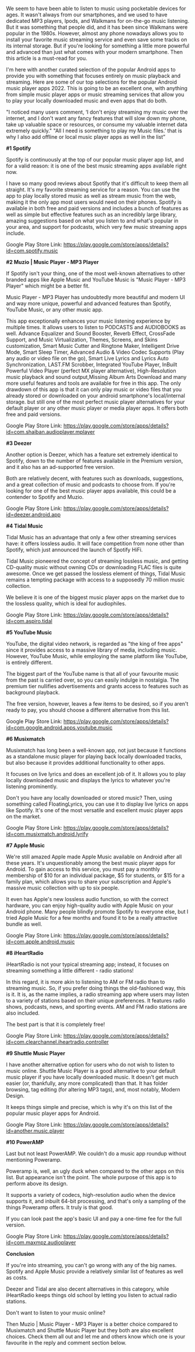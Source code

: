 We seem to have been able to listen to music using pocketable devices for ages. It wasn't always from our smartphones, and we used to have dedicated MP3 players, Ipods, and Walkmans for on-the-go music listening. But it was something that people did, and it has been since Walkmans were popular in the 1980s. However, almost any phone nowadays allows you to install your favorite music streaming service and even save some tracks on its internal storage.
But if you're looking for something a little more powerful and advanced than just what comes with your modern smartphone. Then this article is a must-read for you.

I'm here with another curated selection of the popular Android apps to provide you with something that focuses entirely on music playback and streaming. Here are some of our top selections for the popular Android music player apps 2022. This is going to be an excellent one, with anything from simple music player apps or music streaming services that allow you to play your locally downloaded music and even apps that do both.

"I noticed many users comment, ‘I don't enjoy streaming my music over the internet, and I don't want any fancy features that will slow down my phone, take up valuable space or resources, or consume my valuable internet data extremely quickly." "All I need is something to play my Music files.’ that is why I also add offline or local music player apps as well in the list”


<b> #1 Spotify </b>

Spotify is continuously at the top of our popular music player app list, and for a valid reason: it is one of the best music streaming apps available right now.

I have so many good reviews about Spotify that it's difficult to keep them all straight. It's my favorite streaming service for a reason.
You can use the app to play locally stored music as well as stream music from the web, making it the only app most users would need on their phones.
Spotify is available in both free and paid versions and includes a bunch of features as well as simple but effective features such as an incredibly large library, amazing suggestions based on what you listen to and what's popular in your area, and support for podcasts, which very few music streaming apps include.

Google Play Store Link: https://play.google.com/store/apps/details?id=com.spotify.music


<b> #2 Muzio | Music Player - MP3 Player </b>

If Spotify isn't your thing, one of the most well-known alternatives to other branded apps like Apple Music and YouTube Music is "Music Player - MP3 Player" which might be a better fit.

Music Player - MP3 Player has undoubtedly more beautiful and modern UI and way more unique, powerful and advanced features than Spotify, YouTube Music, or any other music app. 

This app exceptionally enhances your music listening experience by multiple times. It allows users to listen to PODCASTS and AUDIOBOOKS as well.
Advance Equalizer and Sound Booster, Reverb Effect, CrossFade Support, and Music Virtualization, Themes, Screens, and Skins customization, Smart Music Cutter and Ringtone Maker, Intelligent Drive Mode, Smart Sleep Timer, Advanced Audio & Video Codec Supports (Play any audio or video file on the go), Smart Live Lyrics and Lyrics Auto Synchronization, LAST.FM Scrobber, Integrated YouTube Player, InBuilt Powerful Video Player (perfect MX player alternative), High-Resolution music playback and sound output,Missing Album Arts Download and many more useful features and tools are available for free in this app.
The only drawdown of this app is that it can only play music or video files that you already stored or downloaded on your android smartphone's local/internal storage. but still one of the most perfect music player alternatives for your default player or any other music player or media player apps. It offers both free and paid versions.

Google Play Store Link: https://play.google.com/store/apps/details?id=com.shaiban.audioplayer.mplayer

<b> #3 Deezer </b>

Another option is Deezer, which has a feature set extremely identical to Spotify, down to the number of features available in the Premium version, and it also has an ad-supported free version.

Both are relatively decent, with features such as downloads, suggestions, and a great collection of music and podcasts to choose from.
If you're looking for one of the best music player apps available, this could be a contender to Spotify and Muzio.

Google Play Store Link: https://play.google.com/store/apps/details?id=deezer.android.app


<b> #4 Tidal Music </b>

Tidal Music has an advantage that only a few other streaming services have: it offers lossless audio. It will face competition from none other than Spotify, which just announced the launch of Spotify HiFi.

Tidal Music pioneered the concept of streaming lossless music, and getting CD-quality music without owning CDs or downloading FLAC files is quite awesome. Once we get passed the lossless element of things, Tidal Music remains a tempting package with access to a supposedly 70 million music collection.

We believe it is one of the biggest music player apps on the market due to the lossless quality, which is ideal for audiophiles.

Google Play Store Link: https://play.google.com/store/apps/details?id=com.aspiro.tidal


<b> #5 YouTube Music </b>

YouTube, the digital video network, is regarded as "the king of free apps" since it provides access to a massive library of media, including music.
However, YouTube Music, while employing the same platform like YouTube, is entirely different.

The biggest part of the YouTube name is that all of your favourite music from the past is carried over, so you can easily indulge in nostalgia. 
The premium tier nullifies advertisements and grants access to features such as background playback. 

The free version, however, leaves a few items to be desired, so if you aren't ready to pay, you should choose a different alternative from this list.

Google Play Store Link: https://play.google.com/store/apps/details?id=com.google.android.apps.youtube.music


<b> #6 Musixmatch </b>

Musixmatch has long been a well-known app, not just because it functions as a standalone music player for playing back locally downloaded tracks, but also because it provides additional functionality to other apps.

It focuses on live lyrics and does an excellent job of it. It allows you to play locally downloaded music and displays the lyrics to whatever you're listening prominently.

Don't you have any locally downloaded or stored music? Then, using something called FloatingLyrics, you can use it to display live lyrics on apps like Spotify. It's one of the most versatile and excellent music player apps on the market.

Google Play Store Link: https://play.google.com/store/apps/details?id=com.musixmatch.android.lyrify


<b> #7 Apple Music </b>

We're still amazed Apple made Apple Music available on Android after all these years. It's unquestionably among the best music player apps for Android. 
To gain access to this service, you must pay a monthly membership of $10 for an individual package, $5 for students, or $15 for a family plan, which allows you to share your subscription and Apple's massive music collection with up to six people.

It even has Apple's new lossless audio function, so with the correct hardware, you can enjoy high-quality audio with Apple Music on your Android phone.
Many people blindly promote Spotify to everyone else, but I tried Apple Music for a few months and found it to be a really attractive bundle as well.

Google Play Store Link: https://play.google.com/store/apps/details?id=com.apple.android.music


<b> #8 iHeartRadio </b>

iHeartRadio is not your typical streaming app; instead, it focuses on streaming something a little different - radio stations!

In this regard, it is more akin to listening to AM or FM radio than to streaming music. So, if you prefer doing things the old-fashioned way, this is it. 
It is, as the name implies, a radio streaming app where users may listen to a variety of stations based on their unique preferences. It features radio shows, podcasts, news, and sporting events. AM and FM radio stations are also included.

The best part is that it is completely free!

Google Play Store Link: https://play.google.com/store/apps/details?id=com.clearchannel.iheartradio.controller


<b> #9 Shuttle Music Player </b>

I have another alternative option for users who do not wish to listen to music online.
Shuttle Music Player is a good alternative to your default music player if you have locally downloaded music.
It doesn't get much easier (or, thankfully, any more complicated) than that. It has folder browsing, tag editing (for altering MP3 tags), and, most notably, Modern Design.

It keeps things simple and precise, which is why it's on this list of the popular music player apps for Android.

Google Play Store Link: https://play.google.com/store/apps/details?id=another.music.player


<b> #10 PowerAMP </b>

Last but not least PowerAMP. We couldn't do a music app roundup without mentioning Poweramp.

Poweramp is, well, an ugly duck when compared to the other apps on this list. But appearance isn't the point. The whole purpose of this app is to perform above its design.

It supports a variety of codecs, high-resolution audio when the device supports it, and inbuilt 64-bit processing, and that's only a sampling of the things Poweramp offers. It truly is that good.

If you can look past the app's basic UI and pay a one-time fee for the full version.

Google Play Store Link: https://play.google.com/store/apps/details?id=com.maxmpz.audioplayer


<b> Conclusion </b>

If you're into streaming, you can't go wrong with any of the big names.
Spotify and Apple Music provide a relatively similar list of features as well as costs.

Deezer and Tidal are also decent alternatives in this category, while iHeartRadio keeps things old school by letting you listen to actual radio stations.

Don't want to listen to your music online?

Then Muzio | Music Player - MP3 Player is a better choice compared to Musixmatch and Shuttle Music Player but they both are also excellent choices.
Check them all out and let me and others know which one is your favourite in the reply and comment section below.
